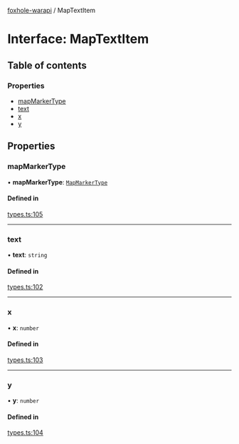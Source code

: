 [foxhole-warapi](../README.md) / MapTextItem

# Interface: MapTextItem

## Table of contents

### Properties

- [mapMarkerType](MapTextItem.md#mapmarkertype)
- [text](MapTextItem.md#text)
- [x](MapTextItem.md#x)
- [y](MapTextItem.md#y)

## Properties

### mapMarkerType

• **mapMarkerType**: [`MapMarkerType`](../README.md#mapmarkertype)

#### Defined in

[types.ts:105](https://github.com/art0rz/foxhole-warapi/blob/f2ea5d4/src/types.ts#L105)

___

### text

• **text**: `string`

#### Defined in

[types.ts:102](https://github.com/art0rz/foxhole-warapi/blob/f2ea5d4/src/types.ts#L102)

___

### x

• **x**: `number`

#### Defined in

[types.ts:103](https://github.com/art0rz/foxhole-warapi/blob/f2ea5d4/src/types.ts#L103)

___

### y

• **y**: `number`

#### Defined in

[types.ts:104](https://github.com/art0rz/foxhole-warapi/blob/f2ea5d4/src/types.ts#L104)
